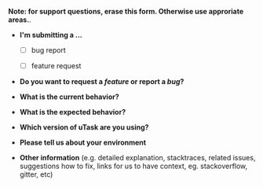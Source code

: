 **Note: for support questions, erase this form. Otherwise use approriate areas.**.

* **I'm submitting a ...**
  - [ ] bug report
  - [ ] feature request


* **Do you want to request a *feature* or report a *bug*?**



* **What is the current behavior?**



* **What is the expected behavior?**



* **Which version of uTask are you using?**



* **Please tell us about your environment**


* **Other information** (e.g. detailed explanation, stacktraces, related issues, suggestions how to fix, links for us to have context, eg. stackoverflow, gitter, etc)